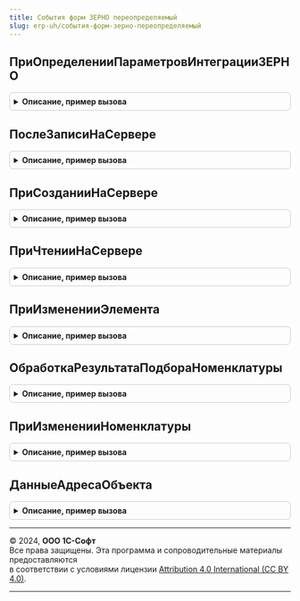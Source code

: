 ```yaml
---
title: События форм ЗЕРНО переопределяемый
slug: erp-uh/события-форм-зерно-переопределяемый
---
```



## ПриОпределенииПараметровИнтеграцииЗЕРНО
<details style="margin: 1em 0; padding: 0.5em; border: 1px solid #ccc; border-radius: 6px;">

<summary style="font-weight: bold; cursor: pointer;">Описание, пример вызова</summary>

```bsl

// Переопределение параметров интеграции ЗЕРНО (расположения форматированной строки)
//
// Параметры:
//   Форма            - ФормаКлиентскогоПриложения - прикладная форма для встраивания форматированной строки
//   ПараметрыНадписи - см. СобытияФормИС.ПараметрыИнтеграцииДляДокументаОснования
Процедура ПриОпределенииПараметровИнтеграцииЗЕРНО(Форма, ПараметрыНадписи) Экспорт
```

Пример вызова
```bsl
СобытияФормЗЕРНОПереопределяемый.ПриОпределенииПараметровИнтеграцииЗЕРНО(Форма, ПараметрыНадписи) 
```
</details>

## ПослеЗаписиНаСервере
<details style="margin: 1em 0; padding: 0.5em; border: 1px solid #ccc; border-radius: 6px;">

<summary style="font-weight: bold; cursor: pointer;">Описание, пример вызова</summary>

```bsl

Процедура ПослеЗаписиНаСервере(Форма) Экспорт
```

Пример вызова
```bsl
СобытияФормЗЕРНОПереопределяемый.ПослеЗаписиНаСервере(Форма) 
```
</details>

## ПриСозданииНаСервере
<details style="margin: 1em 0; padding: 0.5em; border: 1px solid #ccc; border-radius: 6px;">

<summary style="font-weight: bold; cursor: pointer;">Описание, пример вызова</summary>

```bsl

Процедура ПриСозданииНаСервере(Форма, Отказ, СтандартнаяОбработка) Экспорт
```

Пример вызова
```bsl
СобытияФормЗЕРНОПереопределяемый.ПриСозданииНаСервере(Форма, Отказ, СтандартнаяОбработка) 
```
</details>

## ПриЧтенииНаСервере
<details style="margin: 1em 0; padding: 0.5em; border: 1px solid #ccc; border-radius: 6px;">

<summary style="font-weight: bold; cursor: pointer;">Описание, пример вызова</summary>

```bsl

Процедура ПриЧтенииНаСервере(Форма, ТекущийОбъект) Экспорт
```

Пример вызова
```bsl
СобытияФормЗЕРНОПереопределяемый.ПриЧтенииНаСервере(Форма, ТекущийОбъект) 
```
</details>

## ПриИзмененииЭлемента
<details style="margin: 1em 0; padding: 0.5em; border: 1px solid #ccc; border-radius: 6px;">

<summary style="font-weight: bold; cursor: pointer;">Описание, пример вызова</summary>

```bsl

// Серверная переопределяемая процедура, вызываемая из обработчика события элемента.
//
// Параметры:
//   Форма                   - ФормаКлиентскогоПриложения - форма, из которой происходит вызов процедуры.
//   Элемент                 - Строка           - имя элемента-источника события "При изменении"
//   ДополнительныеПараметры - Структура        - значения дополнительных параметров влияющих на обработку.
//
Процедура ПриИзмененииЭлемента(Форма, Элемент, ДополнительныеПараметры) Экспорт
```

Пример вызова
```bsl
СобытияФормЗЕРНОПереопределяемый.ПриИзмененииЭлемента(Форма, Элемент, ДополнительныеПараметры) 
```
</details>

## ОбработкаРезультатаПодбораНоменклатуры
<details style="margin: 1em 0; padding: 0.5em; border: 1px solid #ccc; border-radius: 6px;">

<summary style="font-weight: bold; cursor: pointer;">Описание, пример вызова</summary>

```bsl

// Заполняет табличную часть подобранными товарами.
//
// Параметры:
//  Форма - ФормаКлиентскогоПриложения - форма, в которой производится подбор,
//  ВыбранноеЗначение - Произвольный - данные, содержащие подобранную пользователем номенклатуру,
//  ПараметрыЗаполнения - Структура - дополнительные параметры заполнения
//  ПараметрыЗаполнения - Структура - параметры заполнения,
//  КэшированныеЗначения - Неопределено, Структура - сохраненные значения параметров, используемых при обработке,
//  ДобавленныеСтроки - Неопределено, Массив из ДанныеФормыЭлементКоллекции - массив добавленных строк таблицы товаров
Процедура ОбработкаРезультатаПодбораНоменклатуры( Экспорт
```

Пример вызова
```bsl
СобытияФормЗЕРНОПереопределяемый.ОбработкаРезультатаПодбораНоменклатуры();
```
</details>

## ПриИзмененииНоменклатуры
<details style="margin: 1em 0; padding: 0.5em; border: 1px solid #ccc; border-radius: 6px;">

<summary style="font-weight: bold; cursor: pointer;">Описание, пример вызова</summary>

```bsl

// Выполняет действия при изменении номенклатуры в строке табличной части.
//
// Параметры:
//  Форма                  - ФормаКлиентскогоПриложения - форма, в которой произошло событие,
//  ТекущаяСтрока          - ДанныеФормыЭлементКоллекции - редактируемая строка таблицы,
//  КэшированныеЗначения   - Структура - сохраненные значения параметров, используемых при обработке,
//  ПараметрыУказанияСерий - Структура - (См. ИнтеграцияИС.ПараметрыУказанияСерий).
Процедура ПриИзмененииНоменклатуры(Форма, ТекущаяСтрока, КэшированныеЗначения, ПараметрыУказанияСерий = Неопределено) Экспорт
```

Пример вызова
```bsl
СобытияФормЗЕРНОПереопределяемый.ПриИзмененииНоменклатуры(Форма, ТекущаяСтрока, КэшированныеЗначения, ПараметрыУказанияСерий);
```
</details>

## ДанныеАдресаОбъекта
<details style="margin: 1em 0; padding: 0.5em; border: 1px solid #ccc; border-radius: 6px;">

<summary style="font-weight: bold; cursor: pointer;">Описание, пример вызова</summary>

```bsl

// Предназначена для получения данных адреса объекта хранения зерна.
//
// Параметры:
//  ДанныеАдреса - Структура - содержит данные адреса, которые необходимо заполнить
//   ВладелецАдреса               - СправочникСсылка - ссылка на элемент справочника, адрес которого необходимо заполнить.
//   Адрес                        - Строка - контактная информация во внутреннем формате JSON или XML.
//   ПредставлениеАдреса          - Строка - строкое представление адреса.
//
Процедура ДанныеАдресаОбъекта(ДанныеАдреса) Экспорт
```

Пример вызова
```bsl
СобытияФормЗЕРНОПереопределяемый.ДанныеАдресаОбъекта(ДанныеАдреса) 
```
</details>

---

© 2024, **ООО 1С-Софт**  
Все права защищены. Эта программа и сопроводительные материалы предоставляются  
в соответствии с условиями лицензии [Attribution 4.0 International (CC BY 4.0)](https://creativecommons.org/licenses/by/4.0/legalcode).

---
